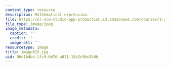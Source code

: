 ```yaml
---
content_type: resource
description: Mathematical expression.
file: https://ol-ocw-studio-app-production.s3.amazonaws.com/courses/1-225j-transportation-flow-systems-fall-2002/96d16dbd1fc90d76a82115b2c96c83db_image025.jpg
file_type: image/jpeg
image_metadata:
  caption: ''
  credit: ''
  image-alt: ''
resourcetype: Image
title: image025.jpg
uid: 96d16dbd-1fc9-0d76-a821-15b2c96c83db
---
```

